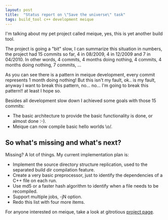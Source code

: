```yaml
---
layout: post
title:  "Status report on \"Save the universe\" task"
tags: build_tool c++ development meique
---
```

I'm talking about my pet project called meique, yes, this is yet another build tool.

The project is going a "bit" slow, I can summarize this situation in numbers, the project had 15 commits so far, 4 in 08/2009, 4 in 12/2009 and 7 in 04/2010. In other words, 4 commits, 4 months doing nothing, 4 commits, 4 months doing nothing, 7 commits, ...

As you can see there is a pattern in meique development, every commit represents 1 month doing nothing! But this isn't my fault, ok.. is my fault, anyway I want to break this pattern, no... no... I'm going to break this pattern!! at least I hope so.

Besides all development slow down I achieved some goals with those 15 commits:

<ul>
<li>The basic architecture to provide the basic functionality is done, or almost done :-).</li>
<li>Meique can now compile basic hello worlds \o/.</li>
</ul>

<h2>So what's missing and what's next?</h2>

Missing? A lot of things. My current implementation plan is:

<ul>
<li>Implement the source directory structure replication, used to the separated build dir compilation feature.</li>
<li>Create a very basic preprocessor, just to identify the dependencies of a C++ file on each run.</li>
<li>Use md5 or a faster hash algorithm to identify when a file needs to be recompiled.</li>
<li>Support multiple jobs, -jN option.</li>
<li>Redo this list with four more items.</li>
</ul>

For anyone interested on meique, take a look at gitrotious <a href="http://gitorious.org/meique">project page</a>.
